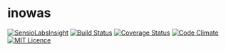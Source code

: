 # inowas

[![SensioLabsInsight](https://insight.sensiolabs.com/projects/dbc76ad5-719f-4b3a-a3c0-5b9848309e90/mini.png)](https://insight.sensiolabs.com/projects/dbc76ad5-719f-4b3a-a3c0-5b9848309e90)
[![Build Status](https://travis-ci.org/inowas/inowas.svg?branch=dev)](https://travis-ci.org/inowas/inowas)
[![Coverage Status](https://coveralls.io/repos/github/inowas/inowas/badge.svg?branch=dev)](https://coveralls.io/github/inowas/inowas?branch=dev)
[![Code Climate](https://codeclimate.com/github/inowas/inowas/badges/gpa.svg)](https://codeclimate.com/github/inowas/inowas)
[![MIT Licence](https://badges.frapsoft.com/os/mit/mit.svg?v=103)](https://opensource.org/licenses/mit-license.php)


